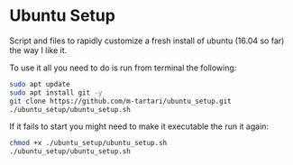 # Ubuntu Setup

Script and files to rapidly customize a fresh install of ubuntu (16.04 so far) the way I like it.

To use it all you need to do is run from terminal the following:

```bash
sudo apt update
sudo apt install git -y
git clone https://github.com/m-tartari/ubuntu_setup.git
./ubuntu_setup/ubuntu_setup.sh
```

If it fails to start you might need to make it executable the run it again:

```bash
chmod +x ./ubuntu_setup/ubuntu_setup.sh
./ubuntu_setup/ubuntu_setup.sh
```
